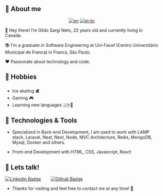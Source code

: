 ## 💬 About me

<div align="center">

[![en](https://img.shields.io/badge/lang-en-green.svg)](https://github.com/Gildo-Sargi-Neto/Gildo-Sargi-Neto/blob/main/README.md)
[![pt-br](https://img.shields.io/badge/lang-pt--br-red.svg)](https://github.com/Gildo-Sargi-Neto/Gildo-Sargi-Neto/blob/main/README-pt-br.md)

</div>

<p align="left">
 👋 Hey there! I’m Gildo Sargi Neto, 22 years old and currently living in Canada.
</p>

<p align="left">
 📚 I'm a graduate in Software Engineering at Uni-Facef (Centro Universitário Municipal de Franca) in Franca, São Paulo.
</p>

<p align="left">
 ❤️ Passionate about technology and code.
</p>

## 💙 Hobbies

- Ice skating ⛸️
- Gaming 🎮
- Learning new languages 🇯🇵👀

## 💼 Technologies & Tools

- Specialized in Back-end Development, I am used to work with LAMP stack, Laravel, Nest, Next, Node, MVC Architecture, Redis, MongoDB, Mysql, Docker and others.

- Front-end Development with HTML, CSS, Javascript, React

## 📓 Lets talk!

[![Linkedin Badge](https://img.shields.io/badge/-GildoSN-blue?style=flat-square&logo=Linkedin&logoColor=white&link=https://www.linkedin.com/in/gildo-sn/)](https://www.linkedin.com/in/gildo-sn/)&emsp;&emsp;
[![Github Badge](https://img.shields.io/badge/-GildoSargiNeto-000?style=flat-square&logo=Github&logoColor=white&link=https://github.com/Gildo-Sargi-Neto)](https://github.com/Gildo-Sargi-Neto)

- Thanks for visiting and feel free to contact me at any time! 👋